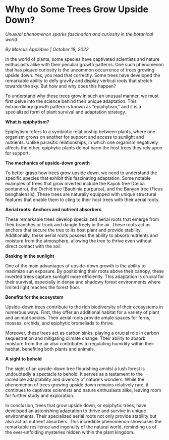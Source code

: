 # Why do Some Trees Grow Upside Down?

*Unusual phenomenon sparks fascination and curiosity in the botanical world*

*By Marcus Applebee | October 18, 2022*

In the world of plants, some species have captivated scientists and nature enthusiasts alike with their peculiar growth patterns. One such phenomenon that has piqued curiosity is the uncommon occurrence of trees growing upside down. Yes, you read that correctly. Some trees have developed the remarkable ability to defy gravity and display vertical roots that stretch towards the sky. But how and why does this happen?

To understand why these trees grow in such an unusual manner, we must first delve into the science behind their unique adaptation. This extraordinary growth pattern is known as "epiphytism," and it is a specialized form of plant survival and adaptation strategy.

**What is epiphytism?**

Epiphytism refers to a symbiotic relationship between plants, where one organism grows on another for support and access to sunlight and nutrients. Unlike parasitic relationships, in which one organism negatively affects the other, epiphytic plants do not harm the host trees they rely upon for support.

**The mechanics of upside-down growth**

To better grasp how trees grow upside down, we need to understand the specific species that exhibit this fascinating adaptation. Some notable examples of trees that grow inverted include the Kapok tree (Ceiba pentandra), the Orchid tree (Bauhinia purpurea), and the Banyan tree (Ficus benghalensis). These trees are naturally equipped with unique structural features that enable them to cling to their host trees with their aerial roots.

**Aerial roots: Anchors and nutrient absorbers**

These remarkable trees develop specialized aerial roots that emerge from their branches or trunk and dangle freely in the air. These roots act as anchors that secure the tree to its host plant and provide stability. Additionally, these aerial roots possess the ability to absorb nutrients and moisture from the atmosphere, allowing the tree to thrive even without direct contact with the soil.

**Basking in the sunlight**

One of the main advantages of upside-down growth is the ability to maximize sun exposure. By positioning their roots above their canopy, these inverted trees capture sunlight more efficiently. This adaptation is crucial for their survival, especially in dense and shadowy forest environments where limited light reaches the forest floor.

**Benefits for the ecosystem**

Upside-down trees contribute to the rich biodiversity of their ecosystems in numerous ways. First, they offer an additional habitat for a variety of plant and animal species. Their aerial roots provide ample spaces for ferns, mosses, orchids, and epiphytic bromeliads to thrive.

Moreover, these trees act as carbon sinks, playing a crucial role in carbon sequestration and mitigating climate change. Their ability to absorb moisture from the air also contributes to regulating humidity within their habitat, benefiting both plants and animals.

**A sight to behold**

The sight of an upside-down tree flourishing amidst a lush forest is undoubtedly a spectacle to behold. It serves as a testament to the incredible adaptability and diversity of nature's wonders. While the phenomenon of trees growing upside down remains relatively rare, it continues to captivate scientists and nature enthusiasts alike, leaving room for further study and exploration.

In conclusion, trees that grow upside down, or epiphytic trees, have developed an astonishing adaptation to thrive and survive in unique environments. Their specialized aerial roots not only provide stability but also act as nutrient absorbers. This incredible phenomenon showcases the remarkable resilience and ingenuity of the natural world, reminding us of the ever-unfolding mysteries hidden within the plant kingdom.